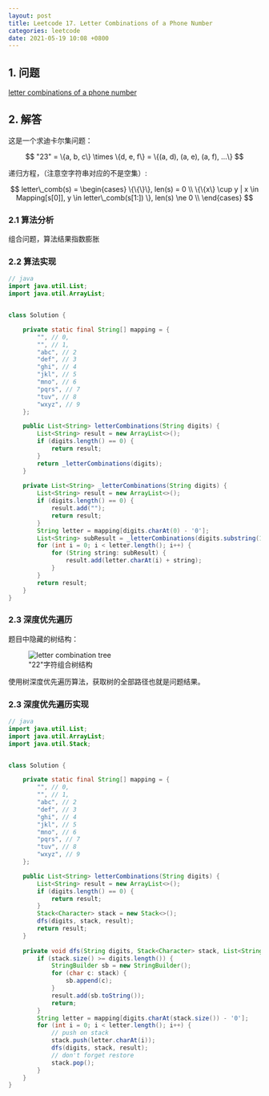 ```yaml
---
layout: post
title: Leetcode 17. Letter Combinations of a Phone Number
categories: leetcode
date: 2021-05-19 10:08 +0800
---
```

## 1. 问题

[letter combinations of a phone number](https://leetcode.com/problems/letter-combinations-of-a-phone-number/)

## 2. 解答

这是一个求迪卡尔集问题：

$$
"23" = \{a, b, c\} \times \{d, e, f\} = \{(a, d), (a, e), (a, f), ...\}
$$

递归方程，（注意空字符串对应的不是空集）:

$$
letter\_comb(s) =
\begin{cases}
\{\{\}\}, len(s) = 0 \\
\{\{x\} \cup y | x \in Mapping[s[0]], y \in letter\_comb(s[1:]) \}, len(s) \ne 0 \\
\end{cases}
$$

### 2.1 算法分析

组合问题，算法结果指数膨胀

### 2.2 算法实现
```java
// java
import java.util.List;
import java.util.ArrayList;


class Solution {

    private static final String[] mapping = {
        "", // 0,
        "", // 1,
        "abc", // 2
        "def", // 3
        "ghi", // 4
        "jkl", // 5
        "mno", // 6
        "pqrs", // 7
        "tuv", // 8
        "wxyz", // 9
    };

    public List<String> letterCombinations(String digits) {
        List<String> result = new ArrayList<>();
        if (digits.length() == 0) {
            return result;
        }
        return _letterCombinations(digits);
    }
    
    private List<String> _letterCombinations(String digits) {
        List<String> result = new ArrayList<>();
        if (digits.length() == 0) {
            result.add("");
            return result;
        }
        String letter = mapping[digits.charAt(0) - '0'];
        List<String> subResult = _letterCombinations(digits.substring(1));
        for (int i = 0; i < letter.length(); i++) {
            for (String string: subResult) {
                result.add(letter.charAt(i) + string);
            }
        }
        return result;
    }
}
```

### 2.3 深度优先遍历

题目中隐藏的树结构：

<figure class="image">
  <img src="{{site.baseurl}}/images/letter-comb-tree.svg" alt="letter combination tree">
  <figcaption>"22"字符组合树结构</figcaption>
</figure>

使用树深度优先遍历算法，获取树的全部路径也就是问题结果。

### 2.3 深度优先遍历实现

```java
// java
import java.util.List;
import java.util.ArrayList;
import java.util.Stack;


class Solution {

    private static final String[] mapping = {
        "", // 0,
        "", // 1,
        "abc", // 2
        "def", // 3
        "ghi", // 4
        "jkl", // 5
        "mno", // 6
        "pqrs", // 7
        "tuv", // 8
        "wxyz", // 9
    };

    public List<String> letterCombinations(String digits) {
        List<String> result = new ArrayList<>();
        if (digits.length() == 0) {
            return result;
        }
        Stack<Character> stack = new Stack<>();
        dfs(digits, stack, result);
        return result;
    }
    
    private void dfs(String digits, Stack<Character> stack, List<String> result) {
        if (stack.size() >= digits.length()) {
            StringBuilder sb = new StringBuilder();
            for (char c: stack) {
                sb.append(c);
            }
            result.add(sb.toString());
            return;
        }
        String letter = mapping[digits.charAt(stack.size()) - '0'];
        for (int i = 0; i < letter.length(); i++) {
            // push on stack
            stack.push(letter.charAt(i));
            dfs(digits, stack, result);
            // don't forget restore
            stack.pop();
        }
    }
}
```